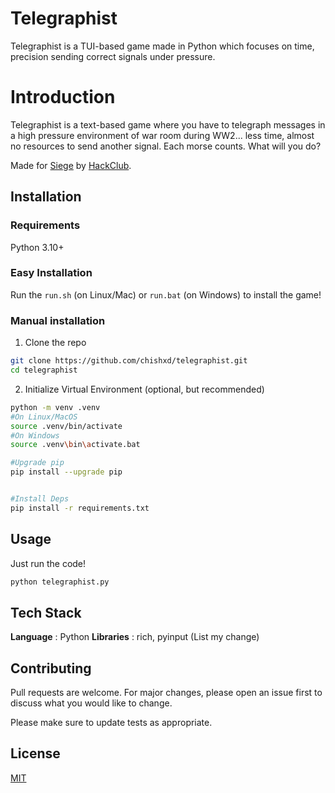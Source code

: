 # Telegraphist

Telegraphist is a TUI-based game made in Python which focuses on time, precision sending correct signals under pressure.

<!-- GOTTA ADD A SCREENSHOT OR GIF HERE -->

# Introduction
Telegraphist is a text-based game where you have to telegraph messages in a high pressure environment of war room during WW2... less time, almost no resources to send another signal. Each morse counts. What will you do?

Made for [Siege](siege.hackclub.com) by [HackClub](hackclub.com).


## Installation

### Requirements

Python 3.10+

### Easy Installation
Run the `run.sh` (on Linux/Mac) or `run.bat` (on Windows) to install the game!

### Manual installation

1. Clone the repo
```bash
git clone https://github.com/chishxd/telegraphist.git
cd telegraphist
```

2. Initialize Virtual Environment (optional, but recommended)
```bash
python -m venv .venv
#On Linux/MacOS
source .venv/bin/activate
#On Windows
source .venv\bin\activate.bat

#Upgrade pip
pip install --upgrade pip


#Install Deps
pip install -r requirements.txt
```

## Usage

Just run the code!
```bash
python telegraphist.py
```

## Tech Stack

**Language** : Python
**Libraries** : rich, pyinput (List my change)


## Contributing

Pull requests are welcome. For major changes, please open an issue first
to discuss what you would like to change.

Please make sure to update tests as appropriate.

## License

[MIT](https://choosealicense.com/licenses/mit/)